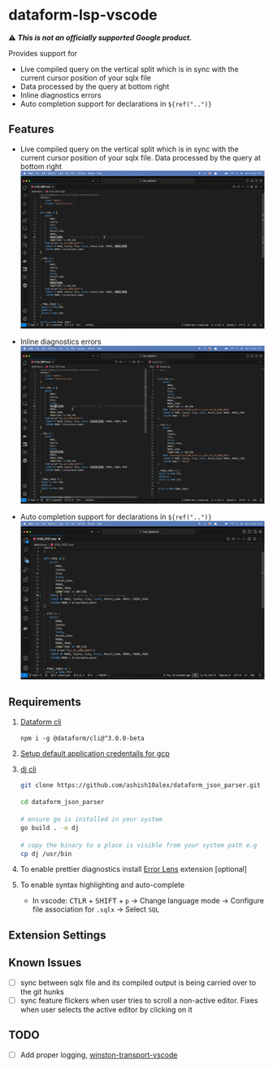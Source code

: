 # dataform-lsp-vscode

⚠️ ***This is not an officially supported Google product.***


Provides support for

* Live compiled query on the vertical split which is in sync with the current cursor position of your sqlx file
* Data processed by the query at bottom right
* Inline diagnostics errors
* Auto completion support for declarations in `${ref("..")}`

## Features

* Live compiled query on the vertical split which is in sync with the current cursor position of your sqlx file. Data processed by the query at bottom right
![compilation](media/images/compilation.gif)

* Inline diagnostics errors
![diagnostics](media/images/diagnostics.gif)

* Auto completion support for declarations in `${ref("..")}`
![auto-completion](media/images/auto-completion.gif)

## Requirements

1. [Dataform cli](https://cloud.google.com/dataform/docs/use-dataform-cli)

   `npm i -g @dataform/cli@^3.0.0-beta`

2. [Setup default application credentails for gcp](https://cloud.google.com/docs/authentication/provide-credentials-adc)

3. [dj cli](https://github.com/ashish10alex/dataform_json_parser)

   ```bash
   git clone https://github.com/ashish10alex/dataform_json_parser.git

   cd dataform_json_parser

   # ensure go is installed in your system
   go build . -o dj

   # copy the binary to a place is visible from your system path e.g
   cp dj /usr/bin
   ```

4. To enable prettier diagnostics install [Error Lens](https://marketplace.visualstudio.com/items?itemName=usernamehw.errorlens) extension [optional]

5. To enable syntax highlighting and auto-complete
   * In vscode: <kbd>CTLR</kbd> + <kbd>SHIFT</kbd> + `p` -> Change language mode -> Configure file association for `.sqlx` -> Select `SQL`

## Extension Settings


## Known Issues

- [ ] sync between sqlx file and its compiled output is being carried over to the git hunks
- [ ] sync feature flickers when user tries to scroll a non-active editor. Fixes when user selects the active editor by clicking on it

## TODO

- [ ] Add proper logging, [winston-transport-vscode](https://github.com/loderunner/winston-transport-vscode)


